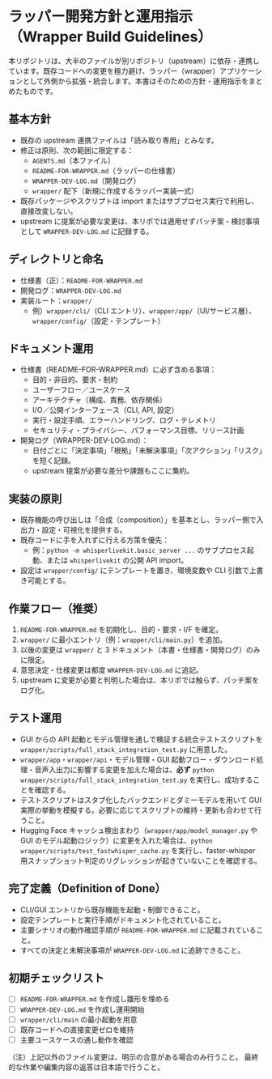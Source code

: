 # ラッパー開発方針と運用指示（Wrapper Build Guidelines）

本リポジトリは、大半のファイルが別リポジトリ（upstream）に依存・連携しています。既存コードへの変更を極力避け、ラッパー（wrapper）アプリケーションとして外側から拡張・統合します。本書はそのための方針・運用指示をまとめたものです。

## 基本方針
- 既存の upstream 連携ファイルは「読み取り専用」とみなす。
- 修正は原則、次の範囲に限定する：
  - `AGENTS.md`（本ファイル）
  - `README-FOR-WRAPPER.md`（ラッパーの仕様書）
  - `WRAPPER-DEV-LOG.md`（開発ログ）
  - `wrapper/` 配下（新規に作成するラッパー実装一式）
- 既存パッケージやスクリプトは import またはサブプロセス実行で利用し、直接改変しない。
- upstream に提案が必要な変更は、本リポでは適用せずパッチ案・検討事項として `WRAPPER-DEV-LOG.md` に記録する。

## ディレクトリと命名
- 仕様書（正）：`README-FOR-WRAPPER.md`
- 開発ログ：`WRAPPER-DEV-LOG.md`
- 実装ルート：`wrapper/`
  - 例）`wrapper/cli/`（CLI エントリ）、`wrapper/app/`（UI/サービス層）、`wrapper/config/`（設定・テンプレート）

## ドキュメント運用
- 仕様書（README-FOR-WRAPPER.md）に必ず含める事項：
  - 目的・非目的、要求・制約
  - ユーザーフロー／ユースケース
  - アーキテクチャ（構成、責務、依存関係）
  - I/O／公開インターフェース（CLI, API, 設定）
  - 実行・設定手順、エラーハンドリング、ログ・テレメトリ
  - セキュリティ・プライバシー、パフォーマンス目標、リリース計画
- 開発ログ（WRAPPER-DEV-LOG.md）：
  - 日付ごとに「決定事項」「根拠」「未解決事項」「次アクション」「リスク」を短く記録。
  - upstream 提案が必要な差分や課題もここに集約。

## 実装の原則
- 既存機能の呼び出しは「合成（composition）」を基本とし、ラッパー側で入出力・設定・可視化を提供する。
- 既存コードに手を入れずに行える方策を優先：
  - 例：`python -m whisperlivekit.basic_server ...` のサブプロセス起動、または `whisperlivekit` の公開 API import。
- 設定は `wrapper/config/` にテンプレートを置き、環境変数や CLI 引数で上書き可能とする。

## 作業フロー（推奨）
1. `README-FOR-WRAPPER.md` を初期化し、目的・要求・I/F を確定。
2. `wrapper/` に最小エントリ（例：`wrapper/cli/main.py`）を追加。
3. 以後の変更は `wrapper/` と 3 ドキュメント（本書・仕様書・開発ログ）のみに限定。
4. 意思決定・仕様変更は都度 `WRAPPER-DEV-LOG.md` に追記。
5. upstream に変更が必要と判明した場合は、本リポでは触らず、パッチ案をログ化。

## テスト運用
- GUI からの API 起動とモデル管理を通しで検証する統合テストスクリプトを `wrapper/scripts/full_stack_integration_test.py` に用意した。
- `wrapper/app`・`wrapper/api`・モデル管理・GUI 起動フロー・ダウンロード処理・音声入出力に影響する変更を加えた場合は、**必ず** `python wrapper/scripts/full_stack_integration_test.py` を実行し、成功することを確認する。
- テストスクリプトはスタブ化したバックエンドとダミーモデルを用いて GUI 実際の挙動を模擬する。必要に応じてスクリプトの維持・更新も合わせて行うこと。
- Hugging Face キャッシュ検出まわり（`wrapper/app/model_manager.py` や GUI のモデル起動ロジック）に変更を入れた場合は、`python wrapper/scripts/test_fastwhisper_cache.py` を実行し、faster-whisper 用スナップショット判定のリグレッションが起きていないことを確認する。

## 完了定義（Definition of Done）
- CLI/GUI エントリから既存機能を起動・制御できること。
- 設定テンプレートと実行手順がドキュメント化されていること。
- 主要シナリオの動作確認手順が `README-FOR-WRAPPER.md` に記載されていること。
- すべての決定と未解決事項が `WRAPPER-DEV-LOG.md` に追跡できること。

## 初期チェックリスト
- [ ] `README-FOR-WRAPPER.md` を作成し雛形を埋める
- [ ] `WRAPPER-DEV-LOG.md` を作成し運用開始
- [ ] `wrapper/cli/main` の最小起動を用意
- [ ] 既存コードへの直接変更ゼロを維持
- [ ] 主要ユースケースの通し動作を確認

（注）上記以外のファイル変更は、明示の合意がある場合のみ行うこと。
最終的な作業や編集内容の返答は日本語で行うこと。

